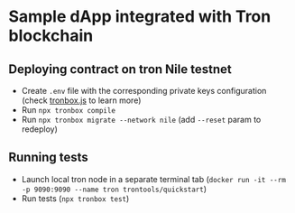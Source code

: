 # Sample dApp integrated with Tron blockchain

## Deploying contract on tron Nile testnet

- Create `.env` file with the corresponding private keys configuration (check [tronbox.js](tronbox.js) to learn more)
- Run `npx tronbox compile`
- Run `npx tronbox migrate --network nile` (add `--reset` param to redeploy)

## Running tests

- Launch local tron node in a separate terminal tab (`docker run -it --rm -p 9090:9090 --name tron trontools/quickstart`)
- Run tests (`npx tronbox test`)

